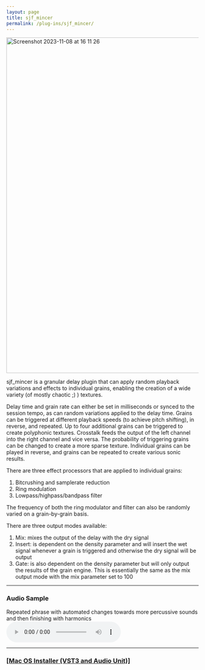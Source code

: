 ```yaml
---
layout: page
title: sjf_mincer
permalink: /plug-ins/sjf_mincer/
---
```

<img width="876" alt="Screenshot 2023-11-08 at 16 11 26" src="https://github.com/simohnf/simohnf.github.io/assets/12850558/2dd2b0ca-5938-4048-8ad3-d0e2724da8a6">


sjf_mincer is a granular delay plugin that can apply random playback variations and effects to individual grains, enabling the creation of a wide variety (of mostly chaotic ;) ) textures. 

Delay time and grain rate can either be set in milliseconds or synced to the session tempo, as can random variations applied to the delay time.
Grains can be triggered at different playback speeds (to achieve pitch shifting), in reverse, and repeated. 
Up to four additional grains can be triggered to create polyphonic textures.
Crosstalk feeds the output of the left channel into the right channel and vice versa.
The probability of triggering grains can be changed to create a more sparse texture.
Individual grains can be played in reverse, and grains can be repeated to create various sonic results.

There are three effect processors that are applied to individual grains:
1) Bitcrushing and samplerate reduction
2) Ring modulation
3) Lowpass/highpass/bandpass filter

The frequency of both the ring modulator and filter can also be randomly varied on a grain-by-grain basis.

There are three output modes available:
1) Mix: mixes the output of the delay with the dry signal
2) Insert: is dependent on the density parameter and will insert the wet signal whenever a grain is triggered and otherwise the dry signal will be output
3) Gate: is also dependent on the density parameter but will only output the results of the grain engine. This is essentially the same as the mix output mode with the mix parameter set to 100



---

### Audio Sample
Repeated phrase with automated changes towards more percussive sounds and then finishing with harmonics
<audio controls>
<source src="/MP3s/fyzik.mp3" type="audio/mp3">
</audio>

---


### [[Mac OS Installer (VST3 and Audio Unit)]](https://drive.google.com/file/d/1efOEqh4wgEyUMW7A5eY9BZ_-RFV2pIR6/view)
